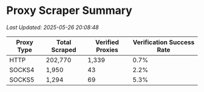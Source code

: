 # Proxy Scraper Summary

_Last Updated: 2025-05-26 20:08:48_

| Proxy Type | Total Scraped | Verified Proxies | Verification Success Rate |
|------------|--------------|------------------|--------------------------|
| HTTP | 202,770 | 1,339 | 0.7% |
| SOCKS4 | 1,950 | 43 | 2.2% |
| SOCKS5 | 1,294 | 69 | 5.3% |
